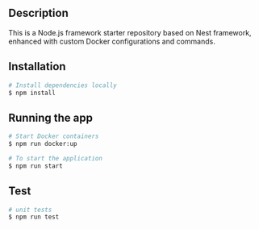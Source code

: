 ## Description

This is a Node.js framework starter repository based on Nest framework, enhanced with custom Docker configurations and commands.

## Installation

```bash
# Install dependencies locally
$ npm install
```

## Running the app

```bash
# Start Docker containers
$ npm run docker:up

# To start the application
$ npm run start
```

## Test

```bash
# unit tests
$ npm run test
```